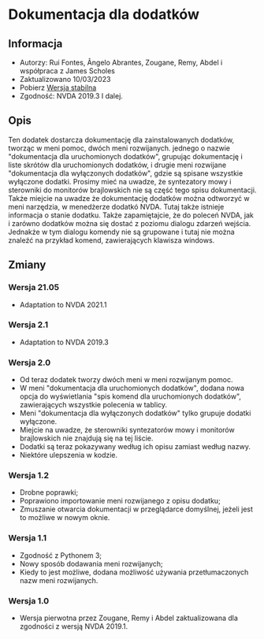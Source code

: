 # Dokumentacja dla dodatków #

## Informacja ##
* Autorzy: Rui Fontes, Ângelo Abrantes, Zougane, Remy, Abdel i współpraca z James Scholes
* Zaktualizowano 10/03/2023
* Pobierz [Wersja stabilna][1]
* Zgodność: NVDA 2019.3 I dalej.

## Opis ##
Ten dodatek dostarcza dokumentację dla zainstalowanych dodatków, tworząc w meni pomoc, dwóch meni rozwijanych.
jednego o nazwie "dokumentacja dla uruchomionych dodatków", grupując dokumentację i liste skrótów dla uruchomionych dodatków, i drugie meni rozwijane "dokumentacja dla wyłączonych dodatków", gdzie są spisane wszystkie wyłączone dodatki.
Prosimy mieć na uwadze, że syntezatory mowy i sterowniki do monitorów brajlowskich nie są część tego spisu dokumentacji.
Także miejcie na uwadze że dokumentację dodatków można odtworzyć w meni narzędzia, w menedżerze dodatkó NVDA. Tutaj także istnieje informacja o stanie dodatku.
Także zapamiętajcie, że do poleceń NVDA, jak i zarówno dodatków można się dostać z poziomu dialogu zdarzeń wejścia. Jednakże w tym dialogu komendy nie są grupowane i tutaj nie można znaleźć na przykład komend, zawierających klawisza windows.

## Zmiany ##

### Wersja 21.05 ###
* Adaptation to NVDA 2021.1

### Wersja 2.1 ###
* Adaptation to NVDA 2019.3

### Wersja 2.0 ###
* Od teraz dodatek tworzy dwóch meni w meni rozwijanym pomoc.
* W meni "dokumentacja dla uruchomionych dodatków", dodana nowa opcja do wyświetlania "spis komend dla uruchomionych dodatków", zawierających wszystkie polecenia w tablicy.
* Meni "dokumentacja dla wyłączonych dodatków" tylko grupuje dodatki wyłączone.
* Miejcie na uwadze, że sterowniki syntezatorów mowy i monitorów brajlowskich nie znajdują się na tej liście.
* Dodatki są teraz pokazywany według ich opisu zamiast według nazwy.
* Niektóre ulepszenia w kodzie.

### Wersja 1.2 ###
* Drobne poprawki;
* Poprawiono importowanie meni rozwijanego z opisu dodatku;
* Zmuszanie otwarcia dokumentacji w przeglądarce domyślnej, jeżeli jest to możliwe w nowym oknie.

### Wersja 1.1 ###
* Zgodność z Pythonem 3;
* Nowy sposób dodawania meni rozwijanych;
* Kiedy to jest możliwe, dodana możliwość używania przetłumaczonych nazw meni rozwijanych.

### Wersja 1.0 ###
* Wersja pierwotna przez Zougane, Remy i Abdel zaktualizowana dla zgodności z wersją NVDA 2019.1.

[1]: https://github.com/ruifontes/addonsHelp/releases/download/2023.09.21/addonsHelp-2023.09.21.nvda-addon
